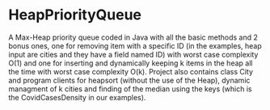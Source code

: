 # HeapPriorityQueue
A Max-Heap priority queue coded in Java with all the basic methods and 2 bonus ones, one for removing item with a specific ID (in the examples, heap input are cities and they have a field named ID)  with worst case complexity O(1) and one for inserting and dynamically keeping k items in the heap all the time with worst case complexity O(k). Project also contains class City and program clients for heapsort (without the use of the Heap), dynamic managment of k cities and finding of the median using the keys (which is the CovidCasesDensity in our examples).

